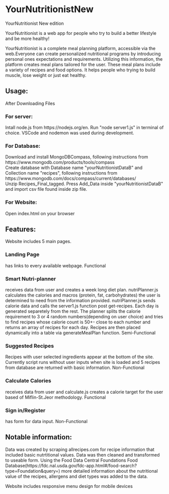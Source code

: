 # YourNutritionistNew
YourNutritionist New edition

YourNutritionist is a web app for people who try to build a better lifestyle and be more healthy!

YourNutritionist is a complete meal planning platform,
accessible via the web.Everyone can create personalized nutritional programs by introducing personal ones
expectations and requirements. Utilizing this information, the platform creates
meal plans tailored for the user. These meal plans include a variety of recipes and food options. It helps people 
who trying to build muscle, lose weight or just eat healthy. 

<h2>Usage:</h2>
After Downloading Files
</br>
  <h3>For server:</h3> Intall node.js from https://nodejs.org/en. Run "node server1.js" in terminal of choice. VSCode and nodemon was used during development.
  <h3>For Database:</h3> Download and install MongoDBCompass, following instructions from https://www.mongodb.com/products/tools/compass <br/>
                         Create database with Database name "yourNutritionistDataB" and Collection name "recipes", following instructions from https://www.mongodb.com/docs/compass/current/databases/ <br/>
                         Unzip Recipes_Final_tagged. Press Add_Data inside "yourNutritionistDataB" and import csv file found inside zip file.
  <h3>For Website:</h3>  Open index.html on your browser



<h2>Features:</h2>
 Website includes 5 main pages.
 
 <h3>Landing Page</h3> has links to every available webpage.  Functional

 <h3>Smart Nutri-planner</h3> receives data from user and creates a week long diet plan. nutriPlanner.js calculates the calories and macros (protein, fat, carbohydrates) the user is 
    determined to need from the information provided. nutriPlanner.js sends calorie data and calls the server1.js function post get-recipes.
    Each day is generated separetely from the rest. The planner splits the calorie requirement to 3 or 4 random numbers(depending on user choice) 
    and tries to find recipes whose calorie count is 50+- close to each number and returns an array of recipes for each day. Recipes are then placed dynamically into a table via generateMealPlan function.
      Semi-Functional 

 <h3>Suggested Recipes</h3> Recipes with user selected ingredients appear at the bottom of the site. Currently script runs without user inputs when site is loaded and 5 recipes from database are returned with
    basic information.   Non-Functional

 <h3>Calculate Calories</h3> receives data from user and calculate.js creates a calorie target for the user based of Miflin-St.Jeor methodology.   Functional

 <h3>Sign in/Register</h3>has form for data input.   Non-Functional

<h2>Notable information:</h2>
 Data was created by scraping allrecipes.com for recipe information that included basic nutrtitional values. 
 Data was then cleaned and transformed to useable form. Using the Food Data Central Foundations Food Database(https://fdc.nal.usda.gov/fdc-app.html#/food-search?type=Foundation&query=) 
 more detailed information about the nutritional value of the recipes, allergens and diet types was added to the data.

 Website includes responsive menu design for mobile devices
 

 


                  
